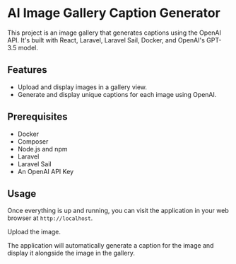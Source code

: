 # AI Image Gallery Caption Generator

This project is an image gallery that generates captions using the OpenAI API. It's built with React, Laravel, Laravel Sail, Docker, and OpenAI's GPT-3.5 model. 

## Features

- Upload and display images in a gallery view.
- Generate and display unique captions for each image using OpenAI.

## Prerequisites

- Docker
- Composer
- Node.js and npm
- Laravel
- Laravel Sail
- An OpenAI API Key


## Usage

Once everything is up and running, you can visit the application in your web browser at `http://localhost`.

Upload the image.

The application will automatically generate a caption for the image and display it alongside the image in the gallery.
